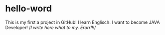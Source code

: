 # hello-word
This is my first a project in GitHub!
I learn Englisch. I want to become JAVA Developer! 
/*I write here what to my. Erorr!!!*/
